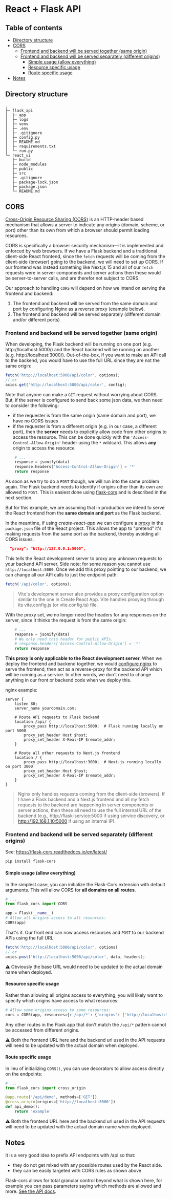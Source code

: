 # React + Flask API 

## Table of contents

<!-- toc -->

- [Directory structure](#directory-structure)
- [CORS](#cors)
  * [Frontend and backend will be served together (same origin)](#frontend-and-backend-will-be-served-together-same-origin)
  * [Frontend and backend will be served separately (different origins)](#frontend-and-backend-will-be-served-separately-different-origins)
    + [Simple usage (allow everything)](#simple-usage-allow-everything)
    + [Resource specific usage](#resource-specific-usage)
    + [Route specific usage](#route-specific-usage)
- [Notes](#notes)

<!-- tocstop -->

## Directory structure

```text
.
├─ flask_api
│  ├─ app
│  ├─ logs
│  ├─ venv
│  ├─ .env
│  ├─ .gitignore
│  ├─ config.py
│  ├─ README.md
│  ├─ requirements.txt
│  └─ run.py
└─ react_ui
   ├─ build
   ├─ node_modules
   ├─ public
   ├─ src
   ├─ .gitignore
   ├─ package-lock.json
   ├─ package.json
   └─ README.md
```

## CORS 

[Cross-Origin Resource Sharing (CORS)](https://developer.mozilla.org/en-US/docs/Web/HTTP/Guides/CORS) is an HTTP-header based mechanism that allows a server to indicate any origins (domain, scheme, or port) other than its own from which a browser should permit loading resources. 

CORS is specifically a browser security mechanism—it is implemented and enforced by web browsers. If we have a Flask backend and a traditional client-side React frontend, since the `fetch` requests will be coming from the client-side (browser) going to the backend, we will need to set up CORS. If our frontend was instead something like Next.js 15 and all of our `fetch` requests were in server components and server actions then these would be server-to-server calls, and are therefor not subject to CORS.

Our approach to handling `CORS` will depend on how we intend on serving the frontend and backend:

1. The frontend and backend will be served from the same domain and port by configuring Nginx as a reverse proxy (example below).
2. The frontend and backend will be served separately (different domain and/or different ports)

### Frontend and backend will be served together (same origin)

When developing, the Flask backend will be running on one port (e.g. http://localhost:5000/) and the React backend will be running on another (e.g. http://localhost:3000/). Out-of-the-box, if you want to make an API call to the backend, you would have to use the full URL since they are not the same origin:

```javascript
fetch('http://localhost:5000/api/color', options);
// or 
axios.get('http://localhost:5000/api/color', config);
```

Note that anyone can make a `GET` request without worrying about CORS. But, if the server is configured to send back some json data, we then need to consider the following:

- if the requester is from the same origin (same domain and port), we have no CORS issues 
- if the requester is from a different origin (e.g. in our case, a different port), then the **server** needs to explicitly allow code from other origins to access the resource. This can be done quickly with the `'Access-Control-Allow-Origin'` header using the `*` wildcard. This allows **any** origin to access the resource

```Python
    # ...
    response = jsonify(data)
    response.headers['Access-Control-Allow-Origin'] = '*'
    return response
```

As soon as we try to do a `POST` though, we will run into the same problem again. The Flask backend needs to identify if origins other than its own are allowed to `POST`. This is easiest done using [flask-cors](https://flask-cors.readthedocs.io/en/latest/) and is described in the next section.

But for this example, we are assuming that in production we intend to serve the React frontend from the **same domain and port** as the Flask backend.

In the meantime, if using *create-react-app* we can configure a [proxy](https://create-react-app.dev/docs/proxying-api-requests-in-development/) in the `package.json` file of the React project. This allows the app to "pretend" it's making requests from the same port as the backend, thereby avoiding all CORS issues.

```json
  "proxy": "http://127.0.0.1:5000",
```

This tells the React development server to proxy any unknown requests to your backend API server. Side note: for some reason you cannot use `http://localhost:5000`. Once we add this proxy pointing to our backend, we can change all our API calls to just the endpoint path:

```javascript
fetch('/api/color', options);
```

> Vite's development server also provides a proxy configuration option similar to the one in Create React App. Vite handles proxying through its vite.config.js (or vite.config.ts) file.

With the proxy set, we no longer need the headers for any responses on the server, since it thinks the request is from the same origin:

```Python
    # ...
    response = jsonify(data)
    # We only need this header for public APIs.
    # response.headers['Access-Control-Allow-Origin'] = '*'
    return response
```

**This proxy is only applicable to the React development server.** When we deploy the frontend and backend together, we would [configure nginx](https://blog.miguelgrinberg.com/post/how-to-deploy-a-react--flask-project) to serve the frontend, then act as a reverse-proxy for the backend API which will be running as a service. In other words, we don't need to change anything in our front or backend code when we deploy this.

nginx example:

```nginx
server {
    listen 80;
    server_name yourdomain.com;

    # Route API requests to Flask backend
    location /api/ {
        proxy_pass http://localhost:5000;  # Flask running locally on port 5000
        proxy_set_header Host $host;
        proxy_set_header X-Real-IP $remote_addr;
    }

    # Route all other requests to Next.js frontend
    location / {
        proxy_pass http://localhost:3000;  # Next.js running locally on port 3000
        proxy_set_header Host $host;
        proxy_set_header X-Real-IP $remote_addr;
    }
}
```

> Nginx only handles requests coming from the client-side (browers). If I have a Flask backend and a Next.js frontend and all my fetch requests to the backend are happening in server components or server actions, then these all need to use the full internal URL of the backend (e.g., http://flask-service:5000 if using service discovery, or http://192.168.1.10:5000 if using an internal IP).

### Frontend and backend will be served separately (different origins)

See: <https://flask-cors.readthedocs.io/en/latest/>

```bash
pip install flask-cors 
```

#### Simple usage (allow everything)

In the simplest case, you can initialize the Flask-Cors extension with default arguments. This will allow CORS for **all domains on all routes**.

```Python
# ...
from flask_cors import CORS

app = Flask(__name__)
# Allow all origins access to all resources:
CORS(app) 
```

That's it. Our front end can now access resources and `POST` to our backend APIs using the full URL:

```javascript
fetch('http://localhost:5000/api/color', options)
// or
axios.post('http://localhost:5000/api/color', data, headers);
```

:warning: Obviously the base URL would need to be updated to the actual domain name when deployed. 

#### Resource specific usage 

Rather than allowing all origins access to everything, you will likely want to specify which origins have access to what resources:

```Python
# Allow some origins access to some resources:
cors = CORS(app, resources={r'/api/*': {'origins': ['http://localhost:3000']}})
```

Any other routes in the Flask app that don't match the `/api/*` pattern cannot be accessed from different origins.

:warning: Both the frontend URL here and the backend url used in the API requests will need to be updated with the actual domain when deployed. 

#### Route specific usage 

In lieu of initializing `CORS()`, you can use decorators to allow access directly on the endpoints:

```Python
# ...
from flask_cors import cross_origin

@app.route('/api/demo', methods=['GET'])
@cross_origin(origins=['http://localhost:3000'])
def api_demo():
    return 'example'
```

:warning: Both the frontend URL here and the backend url used in the API requests will need to be updated with the actual domain name when deployed.


## Notes 

It is a very good idea to prefix API endpoints with /api so that:

- they do not get mixed with any possible routes used by the React side. 
- they can be easily targeted with CORS rules as shown above

Flask-cors allows for total granular control beyond what is shown here, for example you can pass parameters saying which methods are allowed and more. [See the API docs](https://flask-cors.readthedocs.io/en/latest/api.html).